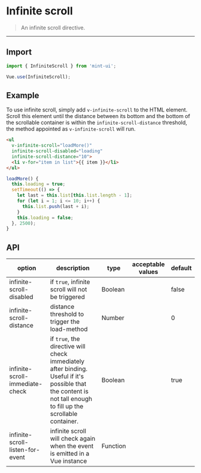 # Infinite scroll

> An infinite scroll directive.

-------------

## Import

```javascript
import { InfiniteScroll } from 'mint-ui';

Vue.use(InfiniteScroll);
```

## Example

To use infinite scroll, simply add `v-infinite-scroll` to the HTML element. Scroll this element until the distance between its bottom and the bottom of the scrollable container is within the `infinite-scroll-distance` threshold, the method appointed as `v-infinite-scroll` will run.

```html
<ul
  v-infinite-scroll="loadMore()"
  infinite-scroll-disabled="loading"
  infinite-scroll-distance="10">
  <li v-for="item in list">{{ item }}</li>
</ul>
```

```javascript
loadMore() {
  this.loading = true;
  setTimeout(() => {
    let last = this.list[this.list.length - 1];
    for (let i = 1; i <= 10; i++) {
      this.list.push(last + i);
    }
    this.loading = false;
  }, 2500);
}
```

## API
| option | description | type | acceptable values | default |
|------|-------|---------|-------|--------|
| infinite-scroll-disabled | if `true`, infinite scroll will not be triggered | Boolean | | false |
| infinite-scroll-distance | distance threshold to trigger the load-method | Number | | 0 |
| infinite-scroll-immediate-check | if `true`, the directive will check immediately after binding. Useful if it's possible that the content is not tall enough to fill up the scrollable container. | Boolean | | true |
| infinite-scroll-listen-for-event | infinite scroll will check again when the event is emitted in a Vue instance | Function | | |
